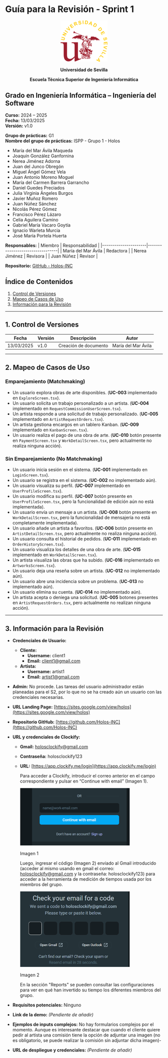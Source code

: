 # Guía para la Revisión - Sprint 1

<p align="center">
  <img src="https://raw.githubusercontent.com/Holos-INC/Docusaurus-Holos/main/static/img/universidad-de-sevilla-logo.png" alt="Universidad de Sevilla" width="150"/>
</p>
<p align="center">
  <strong>Universidad de Sevilla</strong>
</p>
<p align="center">
  <strong>Escuela Técnica Superior de Ingeniería Informática</strong>  
</p>

## **Grado en Ingeniería Informática – Ingeniería del Software**

**Curso:** 2024 – 2025  
**Fecha:** 13/03/2025  
**Versión:** v1.0  

**Grupo de prácticas:** G1  
**Nombre del grupo de prácticas:** ISPP - Grupo 1 - Holos

- María del Mar Ávila Maqueda  
- Joaquín González Ganfornina  
- Nerea Jiménez Adorna  
- Juan del Junco Obregón  
- Miguel Ángel Gómez Vela  
- Juan Antonio Moreno Moguel  
- María del Carmen Barrera Garrancho  
- Daniel Guedes Preciados  
- Julia Virginia Ángeles Burgos  
- Javier Muñoz Romero  
- Juan Núñez Sánchez  
- Nicolás Pérez Gómez  
- Francisco Pérez Lázaro  
- Celia Aguilera Camino  
- Gabriel María Vacaro Goytía  
- Ignacio Warleta Murcia  
- José María Portela Huerta 

**Responsables:**
| Miembro              | Responsabilidad                 |
|----------------------|---------------------------------|
| María del Mar Ávila  |  Redactora                      |
| Nerea Jiménez        |  Revisora                       |
| Juan Núñez           |  Revisor                        |

**Repositorio:** [GitHub - Holos-INC](https://github.com/Holos-INC)

## Índice de Contenidos
1. [Control de Versiones](#1-control-de-versiones)
2. [Mapeo de Casos de Uso](#2-mapeo-de-casos-de-uso)
3. [Información para la Revisión](#3-informacion-para-la-revision)

---
## 1. Control de Versiones

| Fecha      | Versión | Descripción           | Autor                    |
|------------|---------|-----------------------|--------------------------|
| 13/03/2025 | v1.0    | Creación de documento | María del Mar Ávila      |

---

## 2. Mapeo de Casos de Uso

### **Emparejamiento (Matchmaking)**
- Un usuario explora obras de arte disponibles. (**UC-003** implementado en `ExploreScreen.tsx`).  
- Un usuario solicita un trabajo personalizado a un artista. (**UC-004** implementado en `RequestCommissionUserScreen.tsx`).  
- Un artista responde a una solicitud de trabajo personalizado. (**UC-005** implementado en `ArtistRequestOrders.tsx`).  
- Un artista gestiona encargos en un tablero Kanban. (**UC-009** implementado en `KanbanScreen.tsx`).  
- Un usuario realiza el pago de una obra de arte. (**UC-010** botón presente en `PaymentScreen.tsx` y `WorkDetailScreen.tsx`, pero actualmente no realiza ninguna acción).  

### **Sin Emparejamiento (No Matchmaking)**
- Un usuario inicia sesión en el sistema. (**UC-001** implementado en `LoginScreen.tsx`).  
- Un usuario se registra en el sistema. (**UC-002** no implementado aún).  
- Un usuario visualiza su perfil. (**UC-007** implementado en `UserProfileScreen.tsx`).  
- Un usuario modifica su perfil. (**UC-007** botón presente en `UserProfileScreen.tsx`, pero la funcionalidad de edición aún no está implementada).  
- Un usuario envía un mensaje a un artista. (**UC-008** botón presente en `WorkDetailScreen.tsx`, pero la funcionalidad de mensajería no está completamente implementada).  
- Un usuario añade un artista a favoritos. (**UC-006** botón presente en `ArtistDetailScreen.tsx`, pero actualmente no realiza ninguna acción).  
- Un usuario consulta el historial de pedidos. (**UC-011** implementado en `OrderHistoryScreen.tsx`).  
- Un usuario visualiza los detalles de una obra de arte. (**UC-015** implementado en `WorkDetailScreen.tsx`).  
- Un artista visualiza las obras que ha subido. (**UC-016** implementado en `ArtworksScreen.tsx`).  
- Un usuario deja una reseña sobre un artista. (**UC-012** no implementado aún).  
- Un usuario abre una incidencia sobre un problema. (**UC-013** no implementado aún).  
- Un usuario elimina su cuenta. (**UC-014** no implementado aún).  
- Un artista acepta o deniega una solicitud. (**UC-005** botones presentes en `ArtistRequestOrders.tsx`, pero actualmente no realizan ninguna acción). 

---

## 3. Información para la Revisión

- **Credenciales de Usuario:**  
  - **Cliente:**  
    - **Username:** client1  
    - **Email:** client1@gmail.com  
  - **Artista:**  
    - **Username:** artist1  
    - **Email:** artist1@gmail.com  
- **Admin:** No procede. Las tareas del usuario administrador están planeadas para el S2, por lo que no se ha creado aún un usuario con las credenciales necesarias.  
- **URL Landing Page:** [https://sites.google.com/view/holos](https://sites.google.com/view/holos)  
- **Repositorio GitHub:** [https://github.com/Holos-INC](https://github.com/Holos-INC)  
- **URL y credenciales de Clockify:**  
  - **Gmail:** holosclockify@gmail.com  
  - **Contraseña:** holosclockify123  
  - **URL:** [https://app.clockify.me/login](https://app.clockify.me/login)  

    Para acceder a Clockify, introducir el correo anterior en el campo correspondiente y pulsar en “Continue with email” (Imagen 1). 
    <p>
      <img src="https://raw.githubusercontent.com/Holos-INC/Docusaurus-Holos/main/static/img/Guia clockify 1.png" alt="Universidad de Sevilla" width="350"/>
    </p>
    <p>
      Imagen 1
    </p>

    Luego, ingresar el código (Imagen 2) enviado al Gmail introducido (acceder al mismo usando en gmail el correo: holosclockify@gmail.com  y la contraseña: holosclockify123)  para acceder a la herramienta de medición de tiempos usada por los miembros del grupo.
    <p>
      <img src="https://raw.githubusercontent.com/Holos-INC/Docusaurus-Holos/main/static/img/Guia clockify 2.png" alt="Universidad de Sevilla" width="350"/>
    </p>
    <p>
      Imagen 2
    </p>
    En la sección "Reports" se pueden consultar las configuraciones para ver en qué han invertido su tiempo los diferentes miembros del grupo.  

- **Requisitos potenciales:** Ninguno  
- **Link de la demo:** _(Pendiente de añadir)_  
- **Ejemplos de inputs complejos:**
    No hay formularios complejos por el momento. Aunque es interesante destacar que cuando el cliente quiere pedir al artista una comisión tiene la opción de adjuntar una imagen (no es obligatorio, se puede realizar la comisión sin adjuntar dicha imagen)-
- **URL de despliegue y credenciales:** _(Pendiente de añadir)_  
